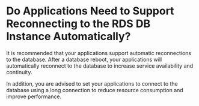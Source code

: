 # Do Applications Need to Support Reconnecting to the RDS DB Instance Automatically?<a name="rds_faq_0024"></a>

It is recommended that your applications support automatic reconnections to the database. After a database reboot, your applications will automatically reconnect to the database to increase service availability and continuity.

In addition, you are advised to set your applications to connect to the database using a long connection to reduce resource consumption and improve performance.

